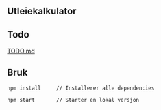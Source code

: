 ## Utleiekalkulator

## Todo
[TODO.md](https://github.com/thomastloberg/utleie/blob/master/TODO.md)


## Bruk

```
npm install     // Installerer alle dependencies

npm start       // Starter en lokal versjon
```